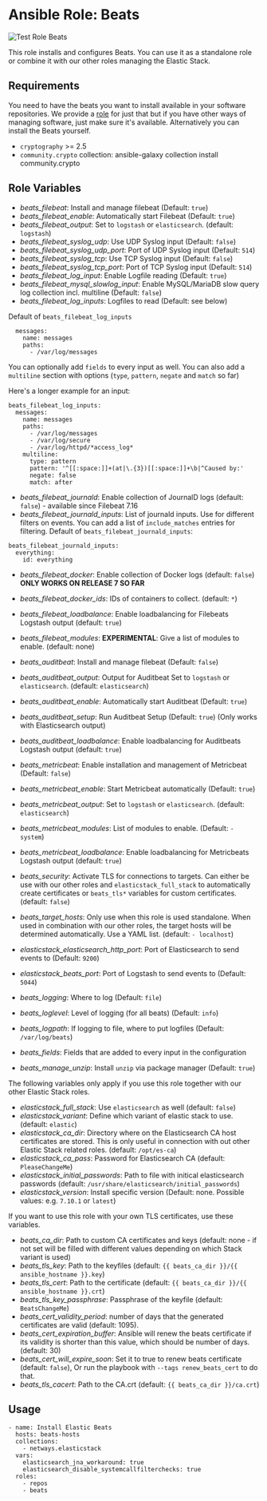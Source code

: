 Ansible Role: Beats
=========

![Test Role Beats](https://github.com/netways/ansible-collection-elasticstack/actions/workflows/test_role_beats.yml/badge.svg)

This role installs and configures Beats. You can use it as a standalone role or combine it with our other roles managing the Elastic Stack.

Requirements
------------

You need to have the beats you want to install available in your software repositories. We provide a [role](./role-repos.md) for just that but if you have other ways of managing software, just make sure it's available. Alternatively you can install the Beats yourself.

* `cryptography` >= 2.5 
* `community.crypto` collection: ansible-galaxy collection install community.crypto

Role Variables
--------------

* *beats_filebeat*: Install and manage filebeat (Default: `true`)
* *beats_filebeat_enable*: Automatically start Filebeat (Default: `true`)
* *beats_filebeat_output*: Set to `logstash` or `elasticsearch`. (default: `logstash`)
* *beats_filebeat_syslog_udp*: Use UDP Syslog input (Default: `false`)
* *beats_filebeat_syslog_udp_port*: Port of UDP Syslog input (Default: `514`)
* *beats_filebeat_syslog_tcp*: Use TCP Syslog input (Default: `false`)
* *beats_filebeat_syslog_tcp_port*: Port of TCP Syslog input (Default: `514`)
* *beats_filebeat_log_input*: Enable Logfile reading (Default: `true`)
* *beats_filebeat_mysql_slowlog_input*: Enable MySQL/MariaDB slow query log collection incl. multiline (Default: `false`)
* *beats_filebeat_log_inputs*: Logfiles to read (Default: see below)

Default of `beats_filebeat_log_inputs`

```
  messages:
    name: messages
    paths:
      - /var/log/messages
```

You can optionally add `fields` to every input as well. You can also add a `multiline` section with options (`type`, `pattern`, `negate` and `match` so far)

Here's a longer example for an input:
```
beats_filebeat_log_inputs:
  messages:
    name: messages
    paths:
      - /var/log/messages
      - /var/log/secure
      - /var/log/httpd/*access_log*
    multiline:
      type: pattern
      pattern: '^[[:space:]]+(at|\.{3})[[:space:]]+\b|^Caused by:'
      negate: false
      match: after
```
* *beats_filebeat_journald*: Enable collection of JournalD logs (default: `false`) - available since Filebeat 7.16
* *beats_filebeat_journald_inputs*: List of journald inputs. Use for different filters on events. You can add a list of `include_matches` entries for filtering.
Default of `beats_filebeat_journald_inputs`:
```
beats_filebeat_journald_inputs:
  everything:
    id: everything
```
* *beats_filebeat_docker*: Enable collection of Docker logs (default: `false`) **ONLY WORKS ON RELEASE 7 SO FAR**
* *beats_filebeat_docker_ids*: IDs of containers to collect. (default: `*`)

* *beats_filebeat_loadbalance*: Enable loadbalancing for Filebeats Logstash output (default: `true`)
* *beats_filebeat_modules*: **EXPERIMENTAL**: Give a list of modules to enable. (default: none)

* *beats_auditbeat*: Install and manage filebeat (Default: `false`)
* *beats_auditbeat_output*: Output for Auditbeat Set to `logstash` or `elasticsearch`. (default: `elasticsearch`)
* *beats_auditbeat_enable*: Automatically start Auditbeat (Default: `true`)
* *beats_auditbeat_setup*: Run Auditbeat Setup (Default: `true`) (Only works with Elasticsearch output)
* *beats_auditbeat_loadbalance*: Enable loadbalancing for Auditbeats Logstash output (default: `true`)

* *beats_metricbeat*: Enable installation and management of Metricbeat (Default: `false`)
* *beats_metricbeat_enable*: Start Metricbeat automatically (Default: `true`)
* *beats_metricbeat_output*: Set to `logstash` or `elasticsearch`. (default: `elasticsearch`)
* *beats_metricbeat_modules*: List of modules to enable. (Default: `- system`)
* *beats_metricbeat_loadbalance*: Enable loadbalancing for Metricbeats Logstash output (default: `true`)

* *beats_security*: Activate TLS for connections to targets. Can either be use with our other roles and `elasticstack_full_stack` to automatically create certificates or `beats_tls*` variables for custom certificates. (default: `false`)
* *beats_target_hosts*: Only use when this role is used standalone. When used in combination with our other roles, the target hosts will be determined automatically. Use a YAML list. (default: `- localhost`)
* *elasticstack_elasticsearch_http_port*: Port of Elasticsearch to send events to (Default: `9200`)
* *elasticstack_beats_port*: Port of Logstash to send events to (Default: `5044`)
* *beats_logging*: Where to log (Default: `file`)
* *beats_loglevel*: Level of logging (for all beats) (Default: `info`)
* *beats_logpath*: If logging to file, where to put logfiles (Default: `/var/log/beats`)
* *beats_fields*: Fields that are added to every input in the configuration
* *beats_manage_unzip*: Install `unzip` via package manager (Default: `true`)

The following variables only apply if you use this role together with our other Elastic Stack roles.

* *elasticstack_full_stack*: Use `elasticsearch` as well (default: `false`)
* *elasticstack_variant*: Define which variant of elastic stack to use. (default: `elastic`)
* *elasticstack_ca_dir*: Directory where on the Elasticsearch CA host certificates are stored. This is only useful in connection with out other Elastic Stack related roles. (default: `/opt/es-ca`)
* *elasticstack_ca_pass*: Password for Elasticsearch CA (default: `PleaseChangeMe`)
* *elasticstack_initial_passwords*: Path to file with initical elasticsearch passwords (default: `/usr/share/elasticsearch/initial_passwords`)
* *elasticstack_version*: Install specific version (Default: none. Possible values: e.g. `7.10.1` or `latest`)

If you want to use this role with your own TLS certificates, use these variables.

* *beats_ca_dir*: Path to custom CA certificates and keys (default: none - if not set will be filled with different values depending on which Stack variant is used)
* *beats_tls_key*: Path to the keyfiles (default: `{{ beats_ca_dir }}/{{ ansible_hostname }}.key`)
* *beats_tls_cert*: Path to the certificate (default: `{{ beats_ca_dir }}/{{ ansible_hostname }}.crt`)
* *beats_tls_key_passphrase*: Passphrase of the keyfile (default: `BeatsChangeMe`)
* *beats_cert_validity_period*: number of days that the generated certificates are valid (default: 1095).
* *beats_cert_expiration_buffer*: Ansible will renew the beats certificate if its validity is shorter than this value, which should be number of days. (default: 30)
* *beats_cert_will_expire_soon*: Set it to true to renew beats certificate (default: `false`), Or run the playbook with `--tags renew_beats_cert` to do that.
* *beats_tls_cacert*: Path to the CA.crt (default: `{{ beats_ca_dir }}/ca.crt`)

## Usage

```
- name: Install Elastic Beats
  hosts: beats-hosts
  collections:
    - netways.elasticstack
  vars:
    elasticsearch_jna_workaround: true
    elasticsearch_disable_systemcallfilterchecks: true
  roles:
    - repos
    - beats
```
